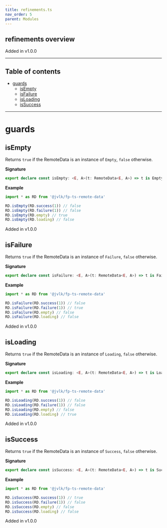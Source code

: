 ```yaml
---
title: refinements.ts
nav_order: 5
parent: Modules
---
```


## refinements overview

Added in v1.0.0

---

<h2 class="text-delta">Table of contents</h2>

- [guards](#guards)
  - [isEmpty](#isempty)
  - [isFailure](#isfailure)
  - [isLoading](#isloading)
  - [isSuccess](#issuccess)

---

# guards

## isEmpty

Returns `true` if the RemoteData is an instance of `Empty`, `false` otherwise.

**Signature**

```ts
export declare const isEmpty: <E, A>(t: RemoteData<E, A>) => t is Empty
```

**Example**

```ts
import * as RD from '@jvlk/fp-ts-remote-data'

RD.isEmpty(RD.success(1)) // false
RD.isEmpty(RD.failure(1)) // false
RD.isEmpty(RD.empty) // true
RD.isEmpty(RD.loading) // false
```

Added in v1.0.0

## isFailure

Returns `true` if the RemoteData is an instance of `Failure`, `false` otherwise.

**Signature**

```ts
export declare const isFailure: <E, A>(t: RemoteData<E, A>) => t is Failure<E>
```

**Example**

```ts
import * as RD from '@jvlk/fp-ts-remote-data'

RD.isFailure(RD.success(1)) // false
RD.isFailure(RD.failure(1)) // true
RD.isFailure(RD.empty) // false
RD.isFailure(RD.loading) // false
```

Added in v1.0.0

## isLoading

Returns `true` if the RemoteData is an instance of `Loading`, `false` otherwise.

**Signature**

```ts
export declare const isLoading: <E, A>(t: RemoteData<E, A>) => t is Loading
```

**Example**

```ts
import * as RD from '@jvlk/fp-ts-remote-data'

RD.isLoading(RD.success(1)) // false
RD.isLoading(RD.failure(1)) // false
RD.isLoading(RD.empty) // false
RD.isLoading(RD.loading) // true
```

Added in v1.0.0

## isSuccess

Returns `true` if the RemoteData is an instance of `Success`, `false` otherwise.

**Signature**

```ts
export declare const isSuccess: <E, A>(t: RemoteData<E, A>) => t is Success<A>
```

**Example**

```ts
import * as RD from '@jvlk/fp-ts-remote-data'

RD.isSuccess(RD.success(1)) // true
RD.isSuccess(RD.failure(1)) // false
RD.isSuccess(RD.empty) // false
RD.isSuccess(RD.loading) // false
```

Added in v1.0.0
